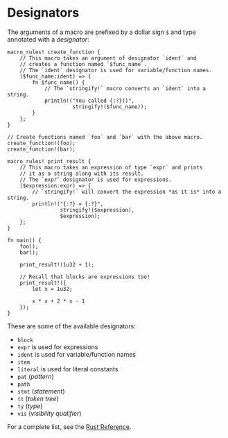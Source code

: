# Designators

The arguments of a macro are prefixed by a dollar sign `$` and type annotated with a *designator*:

```rust,editable
macro_rules! create_function {
    // This macro takes an argument of designator `ident` and
    // creates a function named `$func_name`.
    // The `ident` designator is used for variable/function names.
    ($func_name:ident) => {
        fn $func_name() {
            // The `stringify!` macro converts an `ident` into a string.
            println!("You called {:?}()",
                     stringify!($func_name));
        }
    };
}

// Create functions named `foo` and `bar` with the above macro.
create_function!(foo);
create_function!(bar);

macro_rules! print_result {
    // This macro takes an expression of type `expr` and prints
    // it as a string along with its result.
    // The `expr` designator is used for expressions.
    ($expression:expr) => {
        // `stringify!` will convert the expression *as it is* into a string.
        println!("{:?} = {:?}",
                 stringify!($expression),
                 $expression);
    };
}

fn main() {
    foo();
    bar();

    print_result!(1u32 + 1);

    // Recall that blocks are expressions too!
    print_result!({
        let x = 1u32;

        x * x + 2 * x - 1
    });
}
```

These are some of the available designators:

* `block`
* `expr` is used for expressions
* `ident` is used for variable/function names
* `item`
* `literal` is used for literal constants
* `pat` (*pattern*)
* `path`
* `stmt` (*statement*)
* `tt` (*token tree*)
* `ty` (*type*)
* `vis` (*visibility qualifier*)

For a complete list, see the [Rust Reference].

[Rust Reference]: https://doc.rust-lang.org/reference/macros-by-example.html
